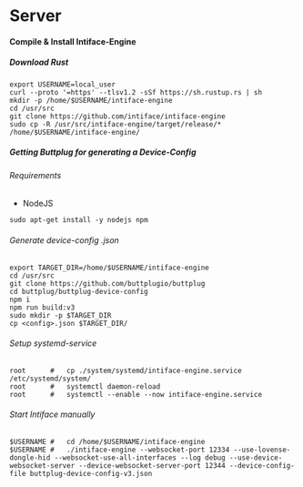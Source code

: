 # Server

#### Compile & Install Intiface-Engine
##### Download Rust
```
export USERNAME=local_user
curl --proto '=https' --tlsv1.2 -sSf https://sh.rustup.rs | sh
mkdir -p /home/$USERNAME/intiface-engine
cd /usr/src
git clone https://github.com/intiface/intiface-engine
sudo cp -R /usr/src/intiface-engine/target/release/* /home/$USERNAME/intiface-engine/
```

##### Getting Buttplug for generating a Device-Config
###### Requirements
 - NodeJS
```
sudo apt-get install -y nodejs npm
```

###### Generate device-config .json
```
export TARGET_DIR=/home/$USERNAME/intiface-engine
cd /usr/src
git clone https://github.com/buttplugio/buttplug
cd buttplug/buttplug-device-config
npm i
npm run build:v3
sudo mkdir -p $TARGET_DIR
cp <config>.json $TARGET_DIR/
```


###### Setup systemd-service
```
root      #   cp ./system/systemd/intiface-engine.service /etc/systemd/system/
root      #   systemctl daemon-reload
root      #   systemctl --enable --now intiface-engine.service
```

###### Start Intiface manually
```
$USERNAME #   cd /home/$USERNAME/intiface-engine
$USERNAME #   ./intiface-engine --websocket-port 12334 --use-lovense-dongle-hid --websocket-use-all-interfaces --log debug --use-device-websocket-server --device-websocket-server-port 12344 --device-config-file buttplug-device-config-v3.json
```

